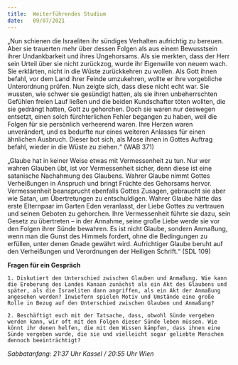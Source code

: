 ```yaml
---
title:  Weiterführendes Studium
date:   09/07/2021
---
```


„Nun schienen die Israeliten ihr sündiges Verhalten aufrichtig zu bereuen. Aber sie trauerten mehr über dessen Folgen als aus einem Bewusstsein ihrer Undankbarkeit und ihres Ungehorsams. Als sie merkten, dass der Herr sein Urteil über sie nicht zurückzog, wurde ihr Eigenwille von neuem wach. Sie erklärten, nicht in die Wüste zurückkehren zu wollen. Als Gott ihnen befahl, vor dem Land ihrer Feinde umzukehren, wollte er ihre vorgebliche Unterordnung prüfen. Nun zeigte sich, dass diese nicht echt war. Sie wussten, wie schwer sie gesündigt hatten, als sie ihren unbeherrschten Gefühlen freien Lauf ließen und die beiden Kundschafter töten wollten, die sie gedrängt ­hatten, Gott zu gehorchen. Doch sie waren nur deswegen entsetzt, einen solch fürchterlichen Fehler begangen zu haben, weil die Folgen für sie persönlich verheerend waren. Ihre Herzen waren unverändert, und es bedurfte nur eines weiteren Anlasses für einen ähnlichen Ausbruch. Dieser bot sich, als Mose ihnen in Gottes Auftrag befahl, wieder in die Wüste zu ziehen.“ (WAB 371)

„Glaube hat in keiner Weise etwas mit Vermessenheit zu tun. Nur wer wahren Glauben übt, ist vor Vermessenheit sicher, denn diese ist eine satanische Nachahmung des Glaubens. Wahrer Glaube nimmt Gottes Verheißungen in Anspruch und bringt Früchte des Gehorsams hervor. Vermessenheit beansprucht ebenfalls Gottes Zusagen, gebraucht sie aber wie Satan, um Übertretungen zu entschuldigen. Wahrer Glaube hätte das erste Elternpaar im Garten Eden veranlasst, der Liebe Gottes zu vertrauen und seinen Geboten zu gehorchen. Ihre Vermessenheit führte sie dazu, sein Gesetz zu übertreten – in der Annahme, seine große Liebe werde sie vor den Folgen ihrer Sünde bewahren. Es ist nicht Glaube, sondern Anmaßung, wenn man die Gunst des Himmels fordert, ohne die Bedingungen zu erfüllen, unter denen Gnade gewährt wird. Aufrichtiger Glaube beruht auf den Verheißungen und Verordnungen der Heiligen Schrift.“ (SDL 109)

**Fragen für ein Gespräch**

`1. Diskutiert den Unterschied zwischen Glauben und Anmaßung. Wie kann die Eroberung des Landes Kanaan zunächst als ein Akt des Glaubens und später, als die Israeliten dann angriffen, als ein Akt der Anmaßung angesehen werden? Inwiefern spielen Motiv und Umstände eine große Rolle in Bezug auf den Unterschied zwischen Glauben und Anmaßung?`

`2. Beschäftigt euch mit der Tatsache, dass, obwohl Sünde vergeben werden kann, wir oft mit den Folgen dieser Sünde leben müssen. Wie könnt ihr denen helfen, die mit dem Wissen kämpfen, dass ihnen eine Sünde vergeben wurde, die sie und vielleicht sogar geliebte Menschen dennoch beeinträchtigt?`

_Sabbatanfang: 21:37 Uhr Kassel / 20:55 Uhr Wien_